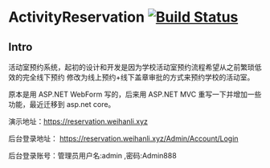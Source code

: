 # ActivityReservation [![Build Status](https://weihanli.visualstudio.com/Pipelines/_apis/build/status/WeihanLi.ActivityReservation?branchName=dev)](https://weihanli.visualstudio.com/Pipelines/_build/latest?definitionId=7?branchName=dev)

## Intro

活动室预约系统，起初的设计和开发是因为学校活动室预约流程希望从之前繁琐低效的完全线下预约
修改为线上预约+线下盖章审批的方式来预约学校的活动室。

原本是用 ASP.NET WebForm 写的，后来用 ASP.NET MVC 重写一下并增加一些功能，最近迁移到 asp.net core。

演示地址：<https://reservation.weihanli.xyz>

后台登录地址： <https://reservation.weihanli.xyz/Admin/Account/Login>

后台登录账号：管理员用户名:admin ,密码:Admin888
